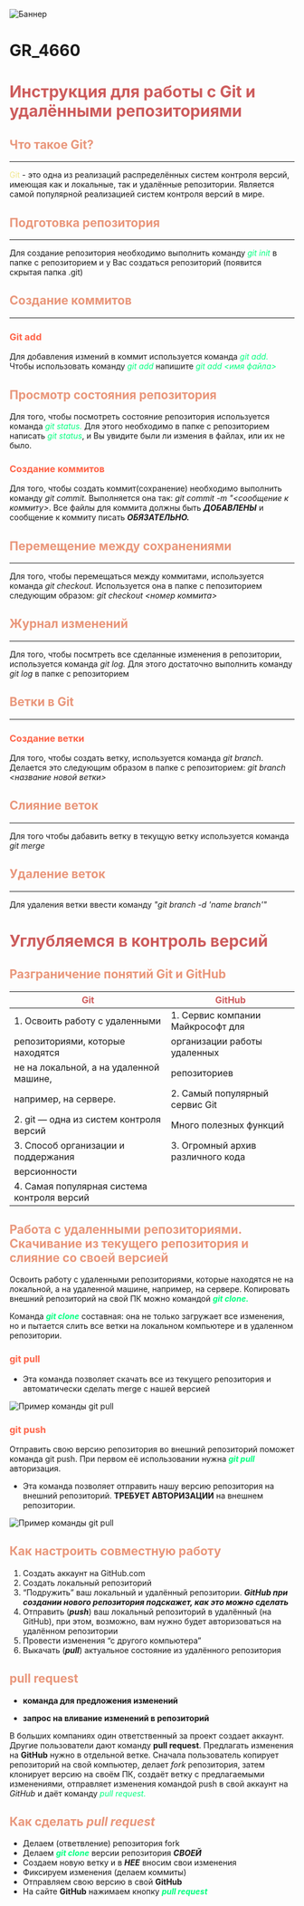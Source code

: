 ![Баннер](https://149611589.v2.pressablecdn.com/wp-content/uploads/2014/06/revisr-banner.png)
# GR_4660
# <span style="color:#CD5C5C">**Инструкция для работы с Git и удалёнными репозиториями**</span>

## <span style="color:#E9967A">**Что такое Git?**
---
<span style="color:#F0E68C">Git</span> - это одна из реализаций распределённых систем контроля версий, имеющая как и локальные, так и удалённые репозитории. Является самой популярной реализацией систем контроля версий в мире.

## <span style="color:#E9967A">**Подготовка репозитория**
---
Для создание репозитория необходимо выполнить команду <span style="color:#00FF7F">*git init*</span> в папке с репозиторием и у Вас создаться репозиторий (появится скрытая папка .git)

## <span style="color:#E9967A">**Создание коммитов**
---
### <span style="color:#FF6347">**Git add**
Для добавления измений в коммит используется команда <span style="color:#00FF7F">*git add.*</span> Чтобы использовать команду <span style="color:#00FF7F">*git add*</span> напишите <span style="color:#00FF7F">*git add <имя файла>*</span>

## <span style="color:#E9967A">**Просмотр состояния репозитория**
Для того, чтобы посмотреть состояние репозитория используется команда <span style="color:#00FF7F">*git status.*</span> Для этого необходимо в папке с репозиторием написать <span style="color:#00FF7F">*git status*</span>, и Вы увидите были ли измения в файлах, или их не было.

### <span style="color:#FF6347">**Создание коммитов**
Для того, чтобы создать коммит(сохранение) необходимо выполнить команду *git commit.* Выполняется она так: *git commit -m "<сообщение к коммиту>*. Все файлы для коммита должны быть **_ДОБАВЛЕНЫ_** и сообщение к коммиту писать **_ОБЯЗАТЕЛЬНО._**

## <span style="color:#E9967A">**Перемещение между сохранениями**
---
Для того, чтобы перемещаться между коммитами, используется команда *git checkout.* Используется она в папке с пепозиторием следующим образом: *git checkout <номер коммита>*

## <span style="color:#E9967A">**Журнал изменений**
---
Для того, чтобы посмтреть все сделанные изменения в репозитории, используется команда *git log.* Для этого достаточно выполнить команду *git log* в папке с репозиторием

## <span style="color:#E9967A">**Ветки в Git**
---
### <span style="color:#FF6347">**Создание ветки**
Для того, чтобы создать ветку, используется команда *git branch*. Делается это следующим образом в папке с репозиторием: *git branch <название новой ветки>*

## <span style="color:#E9967A">**Слияние веток**
---
Для того чтобы дабавить ветку в текущую ветку используется команда *git merge*

## <span style="color:#E9967A">**Удаление веток**
---
Для удаления ветки ввести команду *"git branch -d 'name branch'"*

# <span style="color:#CD5C5C">**Углубляемся в контроль версий**

## <span style="color:#E9967A">**Разграничение понятий Git и GitHub**
|        <span style="color:#CD5C5C">**Git**                            |            <span style="color:#CD5C5C">**GitHub**           |
|-------------------------------------------|---------------------------------|
| 1. Освоить работу с удаленными            |1. Сервис компании Майкрософт для|
| репозиториями, которые находятся          |организации работы удаленных     |
| не на локальной, а на удаленной машине,   |репозиториев                     |
| например, на сервере.                     |2. Самый популярный сервис Git   |
|2. git — одна из систем контроля версий    |Много полезных функций           |
|3. Способ организации и поддержания        |3. Огромный архив различного кода|
|версионности                               |                                 |
|4. Самая популярная система контроля версий|                                 |

## <span style="color:#E9967A">Работа с удаленными репозиториями. Скачивание из текущего репозитория и слияние со своей версией

Освоить работу с удаленными репозиториями, которые находятся не на локальной,
а на удаленной машине, например, на сервере.
Копировать внешний репозиторий на свой ПК можно командой <span style="color:#00FF7F">**_git clone._**


Команда <span style="color:#00FF7F">**_git clone_**</span> составная: она не только
загружает все изменения, но и пытается слить 
все ветки на локальном компьютере и в
удаленном репозитории.

### <span style="color:#FF6347">**git pull**
* Эта команда позволяет скачать все из текущего репозитория и автоматически
сделать merge с нашей версией

![Пример команды git pull](https://joprblob.azureedge.net/site/blog/50fa5f40-93ac-475e-895d-8724cc761d19/pull.gif)

### <span style="color:#FF6347">**git push**

Отправить свою версию репозитория во
внешний репозиторий поможет команда git
push. При первом её использовании нужна
<span style="color:#00FF7F">**_git pull_**</span> авторизация.
* Эта команда позволяет отправить нашу
версию репозитория на внешний
репозиторий. **ТРЕБУЕТ АВТОРИЗАЦИИ** на внешнем репозитории.

![Пример команды git pull](https://wac-cdn.atlassian.com/dam/jcr:0d181327-3fb0-44ec-9ab4-d6dea0fd406f/01%20Git%20push%20discussion.svg?cdnVersion=1090)

## <span style="color:#E9967A">**Как настроить совместную работу**

1. Создать аккаунт на GitHub.com
2. Создать локальный репозиторий
3. “Подружить” ваш локальный и удалённый репозитории. 
 **_GitHub при создании нового репозитория подскажет, как это можно сделать_**
4. Отправить (**_push_**) ваш локальный репозиторий в удалённый (на GitHub), при этом, возможно, вам нужно будет авторизоваться на удалённом репозитории
5. Провести изменения “с другого компьютера”
6. Выкачать (**_pull_**) актуальное состояние из удалённого репозитория

## <span style="color:#E9967A">**pull request**
* **команда для предложения изменений**

* **запрос на вливание изменений в репозиторий**

В больших компаниях один ответственный за проект создает аккаунт. Другие пользователи дают
команду **pull request**. Предлагать изменения на __GitHub__ нужно в отдельной ветке. Сначала
пользователь копирует репозиторий на свой компьютер, делает *fork* репозитория, затем
клонирует версию на своём ПК, создаёт ветку с предлагаемыми изменениями, отправляет
изменения командой push в свой аккаунт на *GitHub* и даёт команду <span style="color:#00FF7F">*pull request.*

## <span style="color:#E9967A">**Как сделать _pull request_**
* Делаем   (ответвление) репозитория fork
* Делаем <span style="color:#00FF7F">**_git clone_**</span>  версии репозитория **_СВОЕЙ_**
* Создаем новую ветку и в **_НЕЕ_** вносим свои изменения
* Фиксируем изменения (делаем коммиты)
* Отправляем свою версию в свой __GitHub__
* На сайте __GitHub__ нажимаем кнопку <span style="color:#00FF7F">**_pull request_**

